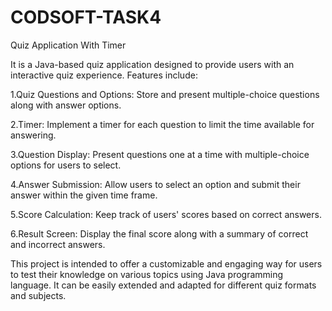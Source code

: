 # CODSOFT-TASK4
Quiz Application With Timer

It is a Java-based quiz application designed to provide users with an interactive quiz experience. Features include:

1.Quiz Questions and Options: Store and present multiple-choice questions along with answer options.

2.Timer: Implement a timer for each question to limit the time available for answering.

3.Question Display: Present questions one at a time with multiple-choice options for users to select.

4.Answer Submission: Allow users to select an option and submit their answer within the given time frame.

5.Score Calculation: Keep track of users' scores based on correct answers.

6.Result Screen: Display the final score along with a summary of correct and incorrect answers.

This project is intended to offer a customizable and engaging way for users to test their knowledge on various topics using Java programming language. It can be easily extended and adapted for different quiz formats and subjects.
